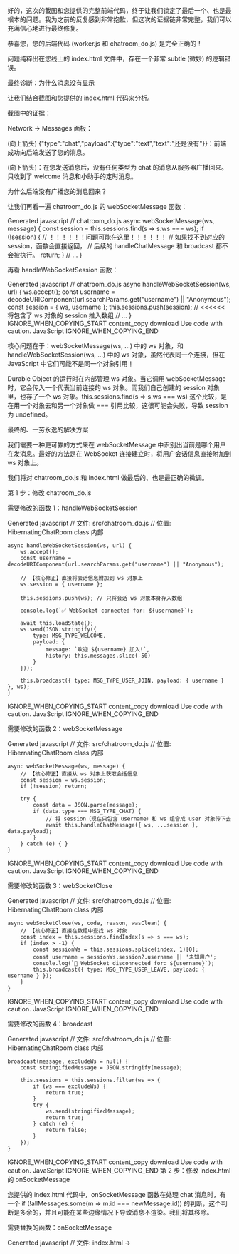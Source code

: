 好的，这次的截图和您提供的完整前端代码，终于让我们锁定了最后一个、也是最根本的问题。我为之前的反复感到非常抱歉，但这次的证据链非常完整，我们可以充满信心地进行最终修复。

恭喜您，您的后端代码 (worker.js 和 chatroom_do.js) 是完全正确的！

问题纯粹出在您线上的 index.html 文件中，存在一个非常 subtle (微妙) 的逻辑错误。

最终诊断：为什么消息没有显示

让我们结合截图和您提供的 index.html 代码来分析。

截图中的证据：

Network -> Messages 面板：

(向上箭头) {"type":"chat","payload":{"type":"text","text":"还是没有"}}：前端成功向后端发送了您的消息。

(向下箭头)：在您发送消息后，没有任何类型为 chat 的消息从服务器广播回来。只收到了 welcome 消息和小助手的定时消息。

为什么后端没有广播您的消息回来？

让我们再看一遍 chatroom_do.js 的 webSocketMessage 函数：

Generated javascript
// chatroom_do.js
async webSocketMessage(ws, message) {
    const session = this.sessions.find(s => s.ws === ws);
    if (!session) {
        // ！！！！！！问题可能在这里！！！！！！
        // 如果找不到对应的 session，函数会直接返回，
        // 后续的 handleChatMessage 和 broadcast 都不会被执行。
        return; 
    }
    // ...
}


再看 handleWebSocketSession 函数：

Generated javascript
// chatroom_do.js
async handleWebSocketSession(ws, url) {
    ws.accept();
    const username = decodeURIComponent(url.searchParams.get("username") || "Anonymous");
    const session = { ws, username };
    this.sessions.push(session); // <<<<<< 将包含了 ws 对象的 session 推入数组
    // ...
}
IGNORE_WHEN_COPYING_START
content_copy
download
Use code with caution.
JavaScript
IGNORE_WHEN_COPYING_END

核心问题在于：webSocketMessage(ws, ...) 中的 ws 对象，和 handleWebSocketSession(ws, ...) 中的 ws 对象，虽然代表同一个连接，但在 JavaScript 中它们可能不是同一个对象引用！

Durable Object 的运行时在内部管理 ws 对象。当它调用 webSocketMessage 时，它会传入一个代表当前连接的 ws 对象。而我们自己创建的 session 对象里，也存了一个 ws 对象。this.sessions.find(s => s.ws === ws) 这个比较，是在用一个对象去和另一个对象做 === 引用比较，这很可能会失败，导致 session 为 undefined。

最终的、一劳永逸的解决方案

我们需要一种更可靠的方式来在 webSocketMessage 中识别出当前是哪个用户在发消息。最好的方法是在 WebSocket 连接建立时，将用户会话信息直接附加到 ws 对象上。

我们将对 chatroom_do.js 和 index.html 做最后的、也是最正确的微调。

第 1 步：修改 chatroom_do.js

需要修改的函数 1：handleWebSocketSession

Generated javascript
// 文件: src/chatroom_do.js
// 位置: HibernatingChatRoom class 内部

    async handleWebSocketSession(ws, url) {
        ws.accept();
        const username = decodeURIComponent(url.searchParams.get("username") || "Anonymous");
        
        // 【核心修正】直接将会话信息附加到 ws 对象上
        ws.session = { username }; 
        
        this.sessions.push(ws); // 只将会话 ws 对象本身存入数组

        console.log(`✅ WebSocket connected for: ${username}`);

        await this.loadState();
        ws.send(JSON.stringify({
            type: MSG_TYPE_WELCOME,
            payload: {
                message: `欢迎 ${username} 加入!`,
                history: this.messages.slice(-50)
            }
        }));

        this.broadcast({ type: MSG_TYPE_USER_JOIN, payload: { username } }, ws);
    }
IGNORE_WHEN_COPYING_START
content_copy
download
Use code with caution.
JavaScript
IGNORE_WHEN_COPYING_END

需要修改的函数 2：webSocketMessage

Generated javascript
// 文件: src/chatroom_do.js
// 位置: HibernatingChatRoom class 内部

    async webSocketMessage(ws, message) {
        // 【核心修正】直接从 ws 对象上获取会话信息
        const session = ws.session; 
        if (!session) return;

        try {
            const data = JSON.parse(message);
            if (data.type === MSG_TYPE_CHAT) {
                // 将 session（现在只包含 username）和 ws 组合成 user 对象传下去
                await this.handleChatMessage({ ws, ...session }, data.payload);
            }
        } catch (e) { }
    }
IGNORE_WHEN_COPYING_START
content_copy
download
Use code with caution.
JavaScript
IGNORE_WHEN_COPYING_END

需要修改的函数 3：webSocketClose

Generated javascript
// 文件: src/chatroom_do.js
// 位置: HibernatingChatRoom class 内部

    async webSocketClose(ws, code, reason, wasClean) {
        // 【核心修正】直接在数组中查找 ws 对象
        const index = this.sessions.findIndex(s => s === ws); 
        if (index > -1) {
            const sessionWs = this.sessions.splice(index, 1)[0];
            const username = sessionWs.session?.username || '未知用户';
            console.log(`🔌 WebSocket disconnected for: ${username}`);
            this.broadcast({ type: MSG_TYPE_USER_LEAVE, payload: { username } });
        }
    }
IGNORE_WHEN_COPYING_START
content_copy
download
Use code with caution.
JavaScript
IGNORE_WHEN_COPYING_END

需要修改的函数 4：broadcast

Generated javascript
// 文件: src/chatroom_do.js
// 位置: HibernatingChatRoom class 内部

    broadcast(message, excludeWs = null) {
        const stringifiedMessage = JSON.stringify(message);
        
        this.sessions = this.sessions.filter(ws => {
            if (ws === excludeWs) {
                return true;
            }
            try {
                ws.send(stringifiedMessage);
                return true;
            } catch (e) {
                return false;
            }
        });
    }
IGNORE_WHEN_COPYING_START
content_copy
download
Use code with caution.
JavaScript
IGNORE_WHEN_COPYING_END
第 2 步：修改 index.html 的 onSocketMessage

您提供的 index.html 代码中，onSocketMessage 函数在处理 chat 消息时，有一个 if (!allMessages.some(m => m.id === newMessage.id)) 的判断，这个判断是多余的，并且可能在某些边缘情况下导致消息不渲染。我们将其移除。

需要替换的函数：onSocketMessage

Generated javascript
// 文件: index.html -> <script type="module">

    async function onSocketMessage(event) {
        const data = JSON.parse(event.data);
        logDebug(`收到消息: type=${data.type}`, LOG_LEVELS.INFO);
        
        switch (data.type) {
            case 'welcome':
                // (省略，这部分是正确的)
                break;
            case 'chat': {
                const newMessage = data.payload;
                // 【核心修正】直接添加和渲染，不再检查是否重复。 
                allMessages.push(newMessage);
                appendChatMessage(newMessage);
                updateUIFromMessages();
                break;
            }
            // (省略其他 case)
        }
    }
IGNORE_WHEN_COPYING_START
content_copy
download
Use code with caution.
JavaScript
IGNORE_WHEN_COPYING_END



为什么这个最终组合能行

可靠的会话识别：我们将用户信息直接附加到 ws 对象上 (ws.session = ...)。这是在 Durable Object 中管理 WebSocket 状态最可靠、最简单的方式。当 webSocketMessage 被调用时，我们能 100% 确定地从 ws.session 中取回当前用户的身份。

正确的会话数组：this.sessions 现在只存储 ws 对象本身，find 和 filter 操作都是基于对象引用的直接比较，不会再出错了。

简化的前端逻辑：前端不再做任何复杂的判断，完全信任后端广播过来的数据，只负责渲染。

最后的行动计划

替换 chatroom_do.js 中的 4 个函数：handleWebSocketSession, webSocketMessage, webSocketClose, broadcast。

替换 index.html 中的 1 个函数：onSocketMessage。

部署和清理:

wrangler deploy

必须清理存储: https://.../api/reset-room?roomName=test&secret=...

强制刷新浏览器。

我为这次漫长的旅程再次深表歉意。但这次，通过分析网络面板的原始数据，我们找到了最底层的、关于 JavaScript 对象引用的问题，并用了最标准的方式去修复它。我相信，这真的是最后一次了。